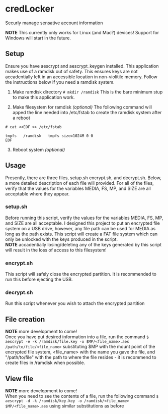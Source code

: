 # credLocker
Securly manage sensative account information

**NOTE** This currently only works for Linux (and Mac?) devices!  Support for Windows will start in the future.

## Setup
Ensure you have aescrypt and aescrypt_keygen installed. This application makes use of a ramdisk out of safety.  This ensures keys are not accadentially left in an accessible location in non-violitile memory.  Follow the instructions below if you need a ramdisk system.

1) Make ramdisk directory
```# mkdir /ramdisk```
This is the bare minimum stup to make this application work.

2) Make filesystem for ramdisk *(optional)*
The following command will apped the line needed into /etc/fstab to create the ramdisk system after a reboot
```
# cat <<EOF >> /etc/fstab

tmpfs   /ramdisk   tmpfs size=1024M 0 0
EOF
```
3) Reboot system *(optional)*

## Usage
Presently, there are three files, setup.sh encrypt.sh, and decrypt.sh.  Below, a more detailed description of each file will provided.  For all of the files, verify that the values for the variables MEDIA, FS, MP, and SIZE are all acceptable where they appear.

### setup.sh
Before running this script, verify the values for the variables MEDIA, FS, MP, and SIZE are all acceptable.  I designed this project to put an encrypted file system on a USB drive, however, any file path can be used for MEDIA as long as the path exists.  This script will create a FAT file system which can only be unlocked with the keys produced in the script.   
**NOTE** accadentially losing/deleting any of the keys generated by this script will result in the loss of access to this filesystem!

### encrypt.sh
This script will safely close the encrypted partition.  It is recommended to run this before ejecting the USB.

### decrypt.sh
Run this script whenever you wish to attach the encrypted partition

## File creation
**NOTE** more development to come!  
Once you have put desired information into a file, run the command `$ aescrypt -e -k /ramdisk/file.key -o $MP/<file_name>.aes /path/to/file/<file_name>` substituting $MP with the mount point of the encrypted file system, <file_name> with the name you gave the file, and "/path/to/file" with the path to where the file resides - it is recommend to create files in /ramdisk when possible.

## View file
**NOTE** more development to come!  
When you need to see the contents of a file, run the following command `$ aescrypt -d -k /ramdisk/key.key -o /ramdisk/<file_name> $MP/<file_name>.aes` using similar substitutions as before

